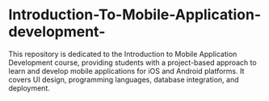 # Introduction-To-Mobile-Application-development-
This repository is dedicated to the Introduction to Mobile Application Development course, providing students with a project-based approach to learn and develop mobile applications for iOS and Android platforms. It covers UI design, programming languages, database integration, and deployment.
